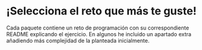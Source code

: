 # ¡Selecciona el reto que más te guste!

Cada paquete contiene un reto de programación con su correspondiente README explicando el ejercicio. En algunos he incluido un apartado extra añadiendo más complejidad de la planteada inicialmente.
